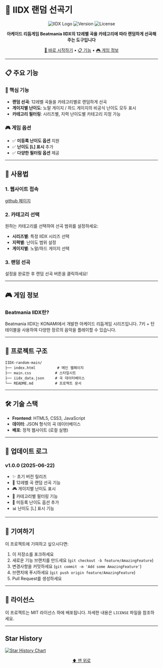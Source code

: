 # 🎵 IIDX 랜덤 선곡기

<div align="center">

![IIDX Logo](https://img.shields.io/badge/Beatmania-IIDX-blue?style=for-the-badge&logo=music)
![Version](https://img.shields.io/badge/Version-1.0.0-green?style=for-the-badge)
![License](https://img.shields.io/badge/License-MIT-yellow?style=for-the-badge)

**아케이드 리듬게임 Beatmania IIDX의 12레벨 곡을 카테고리에 따라 랜덤하게 선곡해주는 도구입니다**

[🚀 바로 시작하기](#사용법) • [📋 기능](#주요-기능) • [🎮 게임 정보](#게임-정보)

</div>

---

## 📋 주요 기능

### 🎯 핵심 기능
- **랜덤 선곡**: 12레벨 곡들을 카테고리별로 랜덤하게 선곡
- **게이지별 난이도**: 노말 게이지 / 하드 게이지의 비공식 난이도 모두 표시
- **카테고리 필터링**: 시리즈별, 지력 난이도별 카테고리 지정 가능

### 🎮 게임 옵션
- ✅ **미등록 난이도 옵션** 지원
- ✅ **난이도 [L] 표시** 추가
- ✅ **다양한 필터링 옵션** 제공

---

## 🚀 사용법

### 1. 웹사이트 접속
[github 페이지](https://doremig4.github.io/IIDX-random/)

### 2. 카테고리 선택
원하는 카테고리를 선택하여 선곡 범위를 설정하세요:
- **시리즈별**: 특정 IIDX 시리즈 선택
- **지력별**: 난이도 범위 설정
- **게이지별**: 노말/하드 게이지 선택

### 3. 랜덤 선곡
설정을 완료한 후 랜덤 선곡 버튼을 클릭하세요!

---

## 🎮 게임 정보

### Beatmania IIDX란?
Beatmania IIDX는 KONAMI에서 개발한 아케이드 리듬게임 시리즈입니다. 7키 + 턴테이블을 사용하여 다양한 장르의 음악을 플레이할 수 있습니다.

---

## 📁 프로젝트 구조

```
IIDX-random-main/
├── index.html          # 메인 웹페이지
├── main.css           # 스타일시트
├── iidx_data.json     # 곡 데이터베이스
└── README.md          # 프로젝트 문서
```

---

## 🛠️ 기술 스택

- **Frontend**: HTML5, CSS3, JavaScript
- **데이터**: JSON 형식의 곡 데이터베이스
- **배포**: 정적 웹사이트 (로컬 실행)

---

## 📝 업데이트 로그

### v1.0.0 (2025-06-22)
- ✨ 초기 버전 릴리즈
- 🎵 12레벨 곡 랜덤 선곡 기능
- 🎮 게이지별 난이도 표시
- 📂 카테고리별 필터링 기능
- 🔧 미등록 난이도 옵션 추가
- 📊 난이도 [L] 표시 기능

---

## 🤝 기여하기

이 프로젝트에 기여하고 싶으시다면:

1. 이 저장소를 포크하세요
2. 새로운 기능 브랜치를 만드세요 (`git checkout -b feature/AmazingFeature`)
3. 변경사항을 커밋하세요 (`git commit -m 'Add some AmazingFeature'`)
4. 브랜치에 푸시하세요 (`git push origin feature/AmazingFeature`)
5. Pull Request를 생성하세요

---

## 📄 라이선스

이 프로젝트는 MIT 라이선스 하에 배포됩니다. 자세한 내용은 `LICENSE` 파일을 참조하세요.

---

## Star History

[![Star History Chart](https://api.star-history.com/svg?repos=Doremig4/IIDX-random&type=Date)](https://www.star-history.com/#Doremig4/IIDX-random&Date)


<div align="center">

[⬆️ 맨 위로](#-iidx-랜덤-선곡기)

</div>
